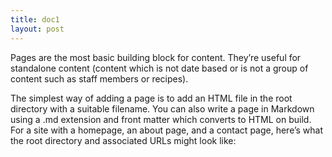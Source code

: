 ```yaml
---
title: doc1
layout: post
---
```


Pages are the most basic building block for content. They’re useful for standalone content (content which is not date based or is not a group of content such as staff members or recipes).

The simplest way of adding a page is to add an HTML file in the root directory with a suitable filename. You can also write a page in Markdown using a .md extension and front matter which converts to HTML on build. For a site with a homepage, an about page, and a contact page, here’s what the root directory and associated URLs might look like: